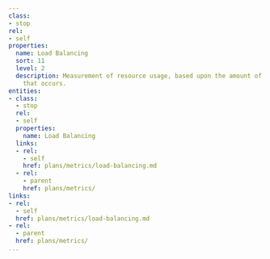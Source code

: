 ```yaml
---
class:
- stop
rel:
- self
properties:
  name: Load Balancing
  sort: 11
  level: 2
  description: Measurement of resource usage, based upon the amount of load balancing
    that occurs.
entities:
- class:
  - stop
  rel:
  - self
  properties:
    name: Load Balancing
  links:
  - rel:
    - self
    href: plans/metrics/load-balancing.md
  - rel:
    - parent
    href: plans/metrics/
links:
- rel:
  - self
  href: plans/metrics/load-balancing.md
- rel:
  - parent
  href: plans/metrics/
...
```

